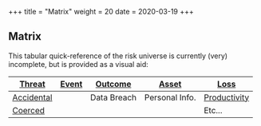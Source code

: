 +++
title = "Matrix"
weight = 20
date = 2020-03-19
+++

## Matrix

This tabular quick-reference of the risk universe is currently (very) incomplete, but is provided as a visual aid:

| [Threat](/threat)                      | [Event](/event)    | [Outcome](/outcome)| [Asset](/asset)    | [Loss](/loss)                          |
|----------------------------------------|--------------------|--------------------|--------------------|----------------------------------------|
| [Accidental](/threat/accidental)       |                    | Data Breach        | Personal Info.     | [Productivity](/loss/productivity)     |
| [Coerced](/threat/coerced)             |                    |                    |                    | Etc...                                 |
